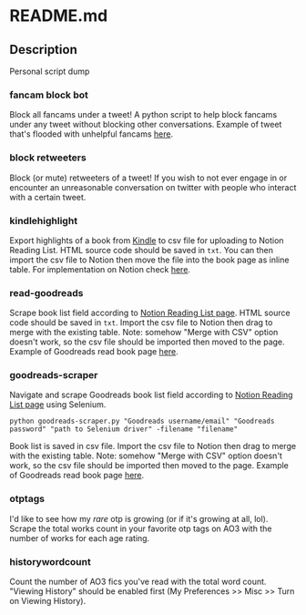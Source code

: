 # README.md

## Description
Personal script dump

### fancam block bot
Block all fancams under a tweet! A python script to help block fancams under any tweet without blocking other conversations. Example of tweet that's flooded with unhelpful fancams [here](https://twitter.com/hangyul_hourly/status/1306063969321271298).

### block retweeters
Block (or mute) retweeters of a tweet! If you wish to not ever engage in or encounter an unreasonable conversation on twitter with people who interact with a certain tweet.

### kindlehighlight
Export highlights of a book from [Kindle](https://read.amazon.com/notebook) to csv file for uploading to Notion Reading List. HTML source code should be saved in `txt`. You can then import the csv file to Notion then move the file into the book page as inline table. For implementation on Notion check [here](https://www.notion.so/azukacchi/Reading-List-35ae3495610e4721a6d331cbda063c18).

### read-goodreads
Scrape book list field according to [Notion Reading List page](https://www.notion.so/azukacchi/Reading-List-35ae3495610e4721a6d331cbda063c18). HTML source code should be saved in `txt`. Import the csv file to Notion then drag to merge with the existing table. Note: somehow "Merge with CSV" option doesn't work, so the csv file should be imported then moved to the page. Example of Goodreads read book page [here](https://www.goodreads.com/review/list/4240208-azka-nur-afifah?ref=nav_mybooks&sort=date_read).

### goodreads-scraper
Navigate and scrape Goodreads book list field according to [Notion Reading List page](https://www.notion.so/azukacchi/Reading-List-35ae3495610e4721a6d331cbda063c18) using Selenium.
```
python goodreads-scraper.py "Goodreads username/email" "Goodreads password" "path to Selenium driver" -filename "filename"
```
Book list is saved in csv file. Import the csv file to Notion then drag to merge with the existing table. Note: somehow "Merge with CSV" option doesn't work, so the csv file should be imported then moved to the page. Example of Goodreads read book page [here](https://www.goodreads.com/review/list/4240208-azka-nur-afifah?ref=nav_mybooks&sort=date_read).

### otptags
I'd like to see how my *rare* otp is growing (or if it's growing at all, lol). Scrape the total works count in your favorite otp tags on AO3 with the number of works for each age rating.

### historywordcount
Count the number of AO3 fics you've read with the total word count. "Viewing History" should be enabled first (My Preferences >> Misc >> Turn on Viewing History).
